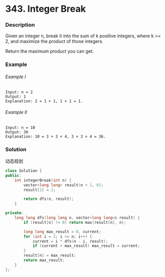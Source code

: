 # 343. Integer Break

### Description

Given an integer n, break it into the sum of k positive integers, where k >= 2, and maximize the product of those integers.

Return the maximum product you can get.

### Example

###### Example I

```
Input: n = 2
Output: 1
Explanation: 2 = 1 + 1, 1 × 1 = 1.
```

###### Example II

```
Input: n = 10
Output: 36
Explanation: 10 = 3 + 3 + 4, 3 × 3 × 4 = 36.
```

### Solution

动态规划

```c++
class Solution {
public:
    int integerBreak(int n) {
        vector<long long> result(n + 1, 0);
        result[1] = 1;

        return dfs(n, result);
    }

private:    
    long long dfs(long long n, vector<long long>& result) {
        if (result[n] != 0) return max(result[n], n);

        long long max_result = 0, current;
        for (int i = 1; i <= n; i++) {
            current = i * dfs(n - i, result);
            if (current > max_result) max_result = current;
        }
        result[n] = max_result;
        return max_result;
    }
};
```
